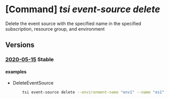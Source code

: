 # [Command] _tsi event-source delete_

Delete the event source with the specified name in the specified subscription, resource group, and environment

## Versions

### [2020-05-15](/Resources/mgmt-plane/L3N1YnNjcmlwdGlvbnMve30vcmVzb3VyY2Vncm91cHMve30vcHJvdmlkZXJzL21pY3Jvc29mdC50aW1lc2VyaWVzaW5zaWdodHMvZW52aXJvbm1lbnRzL3t9L2V2ZW50c291cmNlcy97fQ==/2020-05-15.xml) **Stable**

<!-- mgmt-plane /subscriptions/{}/resourcegroups/{}/providers/microsoft.timeseriesinsights/environments/{}/eventsources/{} 2020-05-15 -->

#### examples

- DeleteEventSource
    ```bash
        tsi event-source delete --environment-name "env1" --name "es1" --resource-group "rg1"
    ```
